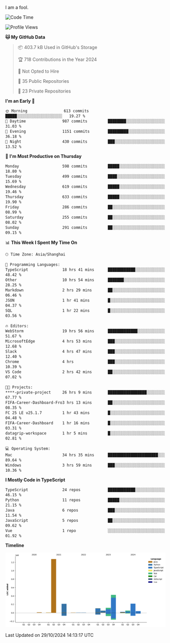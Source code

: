 I am a fool.

<!--START_SECTION:waka-->
![Code Time](http://img.shields.io/badge/Code%20Time-2%2C011%20hrs%2043%20mins-blue)

![Profile Views](http://img.shields.io/badge/Profile%20Views-0-blue)

**🐱 My GitHub Data** 

> 📦 403.7 kB Used in GitHub's Storage 
 > 
> 🏆 718 Contributions in the Year 2024
 > 
> 🚫 Not Opted to Hire
 > 
> 📜 35 Public Repositories 
 > 
> 🔑 23 Private Repositories 
 > 
**I'm an Early 🐤** 

```text
🌞 Morning                613 commits         █████░░░░░░░░░░░░░░░░░░░░   19.27 % 
🌆 Daytime                987 commits         ████████░░░░░░░░░░░░░░░░░   31.03 % 
🌃 Evening                1151 commits        █████████░░░░░░░░░░░░░░░░   36.18 % 
🌙 Night                  430 commits         ███░░░░░░░░░░░░░░░░░░░░░░   13.52 % 
```
📅 **I'm Most Productive on Thursday** 

```text
Monday                   598 commits         █████░░░░░░░░░░░░░░░░░░░░   18.80 % 
Tuesday                  499 commits         ████░░░░░░░░░░░░░░░░░░░░░   15.69 % 
Wednesday                619 commits         █████░░░░░░░░░░░░░░░░░░░░   19.46 % 
Thursday                 633 commits         █████░░░░░░░░░░░░░░░░░░░░   19.90 % 
Friday                   286 commits         ██░░░░░░░░░░░░░░░░░░░░░░░   08.99 % 
Saturday                 255 commits         ██░░░░░░░░░░░░░░░░░░░░░░░   08.02 % 
Sunday                   291 commits         ██░░░░░░░░░░░░░░░░░░░░░░░   09.15 % 
```


📊 **This Week I Spent My Time On** 

```text
🕑︎ Time Zone: Asia/Shanghai

💬 Programming Languages: 
TypeScript               18 hrs 41 mins      ████████████░░░░░░░░░░░░░   48.42 % 
Other                    10 hrs 54 mins      ███████░░░░░░░░░░░░░░░░░░   28.25 % 
Markdown                 2 hrs 29 mins       ██░░░░░░░░░░░░░░░░░░░░░░░   06.46 % 
JSON                     1 hr 41 mins        █░░░░░░░░░░░░░░░░░░░░░░░░   04.37 % 
SQL                      1 hr 22 mins        █░░░░░░░░░░░░░░░░░░░░░░░░   03.56 % 

🔥 Editors: 
WebStorm                 19 hrs 56 mins      █████████████░░░░░░░░░░░░   51.67 % 
MicrosoftEdge            4 hrs 53 mins       ███░░░░░░░░░░░░░░░░░░░░░░   12.68 % 
Slack                    4 hrs 47 mins       ███░░░░░░░░░░░░░░░░░░░░░░   12.40 % 
Chrome                   4 hrs               ███░░░░░░░░░░░░░░░░░░░░░░   10.39 % 
VS Code                  2 hrs 42 mins       ██░░░░░░░░░░░░░░░░░░░░░░░   07.02 % 

🐱‍💻 Projects: 
****-private-project     26 hrs 9 mins       █████████████████░░░░░░░░   67.77 % 
FIFA-Career-Dashboard-Fro3 hrs 13 mins       ██░░░░░░░░░░░░░░░░░░░░░░░   08.35 % 
FC 25 LE v25.1.7         1 hr 43 mins        █░░░░░░░░░░░░░░░░░░░░░░░░   04.48 % 
FIFA-Career-Dashboard    1 hr 16 mins        █░░░░░░░░░░░░░░░░░░░░░░░░   03.31 % 
datagrip-workspace       1 hr 5 mins         █░░░░░░░░░░░░░░░░░░░░░░░░   02.81 % 

💻 Operating System: 
Mac                      34 hrs 35 mins      ██████████████████████░░░   89.64 % 
Windows                  3 hrs 59 mins       ███░░░░░░░░░░░░░░░░░░░░░░   10.36 % 
```

**I Mostly Code in TypeScript** 

```text
TypeScript               24 repos            ████████████░░░░░░░░░░░░░   46.15 % 
Python                   11 repos            █████░░░░░░░░░░░░░░░░░░░░   21.15 % 
Java                     6 repos             ███░░░░░░░░░░░░░░░░░░░░░░   11.54 % 
JavaScript               5 repos             ██░░░░░░░░░░░░░░░░░░░░░░░   09.62 % 
Vue                      1 repo              ░░░░░░░░░░░░░░░░░░░░░░░░░   01.92 % 
```



**Timeline**

![Lines of Code chart](https://raw.githubusercontent.com/VeejaLiu/VeejaLiu/master/assets/bar_graph.png)


 Last Updated on 29/10/2024 14:13:17 UTC
<!--END_SECTION:waka-->
